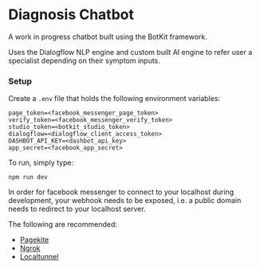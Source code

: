 # Diagnosis Chatbot

A work in progress chatbot built using the BotKit framework.

Uses the Dialogflow NLP engine and custom built AI engine to refer user a specialist depending on their symptom inputs.

### Setup

Create a `.env` file that holds the following environment variables:

```
page_token=<facebook_messenger_page_token>
verify_token=<facebook_messenger_verify_token>
studio_token=<botkit_studio_token>
dialogflow=<dialogflow_client_access_token>
DASHBOT_API_KEY=<dashbot_api_key>
app_secret=<facebook_app_secret>
```

To run, simply type:

`npm run dev`

In order for facebook messenger to connect to your localhost during development, your webhook needs to be exposed, i.e. a public domain needs to redirect to your localhost server.

The following are recommended:

* [Pagekite](https://pagekite.net/home/)
* [Ngrok](https://ngrok.com/)
* [Localtunnel](https://localtunnel.github.io/www/)
